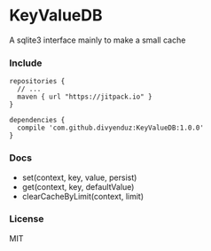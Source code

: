# KeyValueDB
A sqlite3 interface mainly to make a small cache

### Include

```
repositories {
  // ...
  maven { url "https://jitpack.io" }
}
```
 
```
dependencies {
  compile 'com.github.divyenduz:KeyValueDB:1.0.0'
}
```

### Docs

  - set(context, key, value, persist)
  - get(context, key, defaultValue)
  - clearCacheByLimit(context, limit)

### License 

MIT
